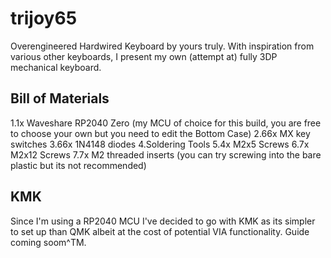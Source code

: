 # trijoy65

Overengineered Hardwired Keyboard by yours truly. With inspiration from various other keyboards, I present my own (attempt at) fully 3DP mechanical keyboard.

## Bill of Materials

1.1x Waveshare RP2040 Zero (my MCU of choice for this build, you are free to choose your own but you need to edit the Bottom Case)
2.66x MX key switches
3.66x 1N4148 diodes
4.Soldering Tools
5.4x M2x5 Screws
6.7x M2x12 Screws
7.7x M2 threaded inserts (you can try screwing into the bare plastic but its not recommended)

## KMK

Since I'm using a RP2040 MCU I've decided to go with KMK as its simpler to set up than QMK albeit at the cost of potential VIA functionality.
Guide coming soom^TM.
